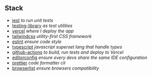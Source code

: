 ## Stack

 - [jest][jest] _to run unit tests_
 - [testing-library][testing-library] _as test utilities_ 
 - [vercel][vercel] _where I deploy the app_
 - [tailwindcss][tailwindcss] _utility-first CSS framework_
 - [eslint][eslint] _ensure code style_ 
 - [typescript][typescript] _javascript superset lang that handle types_
 - [github-actions][github-actions] _to build, run tests and deploy to Vercel_
 - [editorconfig][editorconfig] _ensure every devs share the same IDE configuration_
 - [prettier][prettier] _code formatter cli_
 - [browserlist][browserlist] _ensure browsers compatibility_


<!-- Links -->

[jest]: https://jestjs.io/en/
[testing-library]: https://testing-library.com/
[vercel]: https://vercel.com
[tailwindcss]: https://tailwindcss.com/
[eslint]: https://eslint.org/
[typescript]: https://www.typescriptlang.org/
[github-actions]: https://docs.github.com/en/free-pro-team@latest/actions
[editorconfig]: https://editorconfig.org/
[prettier]: https://prettier.io/
[browserlist]: https://github.com/browserslist/browserslist
